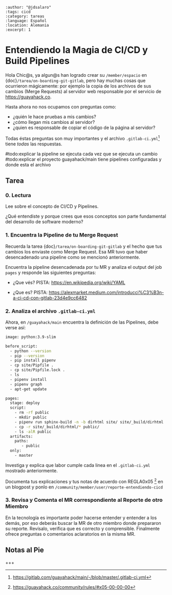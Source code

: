 ```{post} 2023-07-23
:author: "@jdsalaro"
:tags: cicd
:category: tareas
:language: Español
:location: Alemania
:excerpt: 1
```

# Entendiendo la Magia de CI/CD y Build Pipelines

Hola Chic@s, ya algun@s han logrado crear su `/member/espacio` en {doc}`/tarea/on-boarding-git-gitlab`, pero hay muchas cosas que ocurrieron mágicamente: por ejemplo la copia de los archivos de sus cambios (Merge Requests) al servidor web responsable por el servicio de https://guayahack.co.

Hasta ahora no nos ocupamos con preguntas como: 

- ¿quién le hace pruebas a mis cambios?
- ¿cómo llegan mis cambios al servidor?
- ¿quien es responsable de copiar el código de la página al servidor?

Todas éstas preguntas son muy importantes y el archivo `.gitlab-ci.yml`[^MAINGITLABYML] tiene *todas* las respuestas.

#todo:explicar la pipeline se ejecuta cada vez que se ejecuta un cambio
#todo:explicar el proyecto guayahack/main tiene pipelines configuradas y donde esta el archivo

[^MAINGITLABYML]:https://gitlab.com/guayahack/main/-/blob/master/.gitlab-ci.yml

## Tarea

### 0. Lectura

Lee sobre el concepto de CI/CD y Pipelines.

¿Qué entendiste y porque crees que esos conceptos son parte fundamental del desarrollo de software moderno?

### 1. Encuentra la Pipeline de tu Merge Request 

Recuerda la tarea {doc}`/tarea/on-boarding-git-gitlab` y el hecho que tus cambios los enviaste como Merge Request. Esa MR tuvo que haber desencadenado una pipeline como se mencionó anteriormente. 

Encuentra la pipeline desencadenada por tu MR y analiza el output del job `pages` y responde las siguientes preguntas:

- ¿Que vés? PISTA: https://en.wikipedia.org/wiki/YAML

- ¿Que es?  PISTA: https://alexmarket.medium.com/introducci%C3%B3n-a-ci-cd-con-gitlab-23d4e9cc6482


### 2. Analiza el archivo `.gitlab-ci.yml` 

Ahora, en `/guayahack/main` encuentra la definición de las Pipelines, debe verse así:

```bash
image: python:3.9-slim                                                 #todo:explicar pista: https://www.redhat.com/es/topics/containers/what-is-docker  

before_script:                                                         #todo:explicar pista: https://docs.gitlab.com/ee/ci/yaml/#before_script
  - python --version                                                   #todo:explicar pista: https://docs.python.org/3/using/cmdline.html#generic-options
  - pip --version                                                      #todo:explicar pista: https://www.freecodecamp.org/espanol/news/como-usar-pip-install-en-python/
  - pip install pipenv                                                 #todo:explicar pista: https://pipenv-es.readthedocs.io/es/latest/
  - cp site/Pipfile .                                                  #todo:explicar pista: https://man7.org/linux/man-pages/man1/cp.1.html
  - cp site/Pipfile.lock .                                             #todo:explicar pista: https://pipenv-es.readthedocs.io/es/latest/basics.html#ejemplo-de-pipfile-pipfile-lock
  - ls                                                                 #todo:explicar pista: https://man7.org/linux/man-pages/man1/ls.1.html 
  - pipenv install                                                     #todo:explicar pista: https://pipenv-es.readthedocs.io/es/latest/install.html#instalando-paquetes-para-tu-proyecto
  - pipenv graph                                                       #todo:explicar pista: https://pipenv-es.readthedocs.io/es/latest/#otros-comandos
  - apt-get update                                                     #todo:explicar pista: https://aws.amazon.com/es/compare/the-difference-between-apt-and-apt-get/

pages:                                                                 #todo:explicar pista: https://docs.gitlab.com/ee/ci/yaml/#pages 
  stage: deploy                                                      
  script:                                                              #todo:explicar pista: https://docs.gitlab.com/ee/ci/yaml/#stage
    - rm -rf public                                                    #todo:explicar pista: https://docs.gitlab.com/ee/ci/yaml/#script
    - mkdir public                                                     #todo:explicar pista: https://man7.org/linux/man-pages/man1/mkdir.1.html
    - pipenv run sphinx-build -n -b dirhtml site/ site/_build/dirhtml  #todo:explicar pista: https://davidcasr.medium.com/c%C3%B3mo-documentar-un-proyecto-django-con-sphinx-80e4a090896e
    - cp -r site/_build/dirhtml/* public/                              #todo:explicar pista: https://man7.org/linux/man-pages/man1/cp.1.html
    - ls -alR public                                                   #todo:explicar pista: https://man7.org/linux/man-pages/man1/ls.1.html 
  artifacts:                                                           #todo:explicar pista: https://docs.gitlab.com/ee/ci/yaml/#artifacts
    paths:                                                             #todo:explicar pista: https://docs.gitlab.com/ee/ci/yaml/#paths
       - public                                                        #todo:explicar 
  only:                                                                #todo:explicar pista: https://docs.gitlab.com/ee/ci/yaml/#only
    - master                                                           #todo:explicar
```

Investiga y explica que labor cumple cada linea en el `.gitlab-ci.yml` mostrado anteriormente.

Documenta tus explicaciones y tus notas de acuerdo con REGLA0x05 [^REGLA05] en un blogpost y ponlo en `/community/member/user/reporte-entendiendo-cicd`

[^REGLA05]:https://guayahack.co/community/rules/#x05-00-00-00

### 3. Revisa y Comenta el MR correspondiente al Reporte de otro Miembro

En la tecnología es importante poder hacerse entender y entender a los demás, por eso deberás buscar la MR de otro miembro donde prepararon su reporte. Revísalo, verifica que es correcto y comprensible. Finalmente ofrece preguntas o comentarios aclaratorios en la misma MR.


## Notas al Pie

+++
